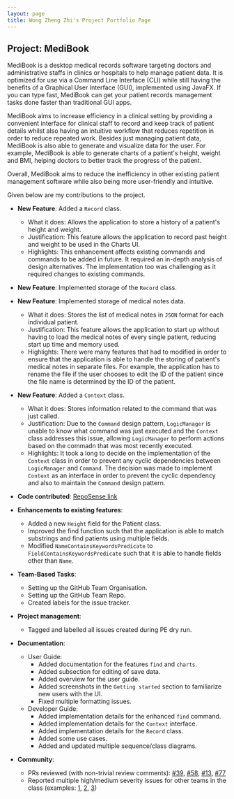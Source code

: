```yaml
---
layout: page
title: Wong Zheng Zhi's Project Portfolio Page
---
```


## Project: MediBook

MediBook is a desktop medical records software targeting doctors and administrative staffs in clinics or hospitals to help manage patient data. It is optimized for use via a Command Line Interface (CLI) while still having the benefits of a Graphical User Interface (GUI), implemented using JavaFX. If you can type fast, MediBook can get your patient records management tasks done faster than traditional GUI apps.

MediBook aims to increase efficiency in a clinical setting by providing a convenient interface for clinical staff to record and keep track of patient details whilst also having an intuitive workflow that reduces repetition in order to reduce repeated work. Besides just managing patient data, MediBook is also able to generate and visualize data for the user. For example, MediBook is able to generate charts of a patient's height, weight and BMI, helping doctors to better track the progress of the patient.

Overall, MediBook aims to reduce the inefficiency in other existing patient management software while also being more user-friendly and intuitive.

Given below are my contributions to the project.

* **New Feature**: Added a `Record` class.
  * What it does: Allows the application to store a history of a patient's height and weight.
  * Justification: This feature allows the application to record past height and weight to be used in the Charts UI.
  * Highlights: This enhancement affects existing commands and commands to be added in future. It required an in-depth analysis of design alternatives. The implementation too was challenging as it required changes to existing commands.
  
* **New Feature**: Implemented storage of the `Record` class.
  
* **New Feature**: Implemented storage of medical notes data.
  * What it does: Stores the list of medical notes in `JSON` format for each individual patient.
  * Justification: This feature allows the application to start up without having to load the medical notes of every single patient, reducing start up time and memory used.
  * Highlights: There were many features that had to modified in order to ensure that the application is able to handle the storing of patient's medical notes in separate files. For example, the application has to rename the file if the user chooses to edit the ID of the patient since the file name is determined by the ID of the patient.
  
* **New Feature**: Added a `Context` class.
  * What it does: Stores information related to the command that was just called.
  * Justification: Due to the `Command` design pattern, `LogicManager` is unable to know what command was just executed and the `Context` class addresses this issue, allowing `LogicManager` to perform actions based on the commadn that was most recently executed.
  * Highlights: It took a long to decide on the implementation of the `Context` class in order to prevent any cyclic dependencies between `LogicManager` and `Command`. The decision was made to implement `Context` as an interface in order to prevent the cyclic dependency and also to maintain the `Command` design pattern.

* **Code contributed**: [RepoSense link](https://nus-cs2103-ay2021s1.github.io/tp-dashboard/#breakdown=true&search=&sort=groupTitle&sortWithin=title&since=2020-08-14&timeframe=commit&mergegroup=&groupSelect=groupByRepos&checkedFileTypes=docs~functional-code~test-code~other&tabOpen=true&tabType=authorship&tabAuthor=Wong-ZZ&tabRepo=AY2021S1-CS2103T-F13-3%2Ftp%5Bmaster%5D&authorshipIsMergeGroup=false&authorshipFileTypes=docs~functional-code~test-code)

* **Enhancements to existing features**:
  * Added a new `Height` field for the Patient class.
  * Improved the find function such that the application is able to match substrings and find patients using multiple fields.
  * Modified `NameContainsKeywordsPredicate` to `FieldContainsKeywordsPredicate` such that it is able to handle fields other than `Name`.

* **Team-Based Tasks**:
  * Setting up the GitHub Team Organisation.
  * Setting up the GitHub Team Repo.
  * Created labels for the issue tracker.

* **Project management**:
  * Tagged and labelled all issues created during PE dry run.

* **Documentation**:
  * User Guide:
    * Added documentation for the features `find` and `charts`.
    * Added subsection for editing of save data.
    * Added overview for the user guide.
    * Added screenshots in the `Getting started` section to familiarize new users with the UI.
    * Fixed multiple formatting issues.
  * Developer Guide:
    * Added implementation details for the enhanced `find` command.
    * Added implementation details for the `Context` interface.
    * Added implementation details for the `Record` class.
    * Added some use cases.
    * Added and updated multiple sequence/class diagrams.

* **Community**:
  * PRs reviewed (with non-trivial review comments): [\#39](https://github.com/AY2021S1-CS2103T-F13-3/tp/pull/39), [\#58](https://github.com/AY2021S1-CS2103T-F13-3/tp/pull/58), [\#13](https://github.com/AY2021S1-CS2103T-F13-3/tp/pull/13), [\#77](https://github.com/AY2021S1-CS2103T-F13-3/tp/pull/77)
  * Reported multiple high/medium severity issues for other teams in the class (examples: [1](https://github.com/AY2021S1-CS2103T-W16-3/tp/issues/242), [2](https://github.com/AY2021S1-CS2103T-W16-3/tp/issues/245), [3](https://github.com/AY2021S1-CS2103T-W16-3/tp/issues/246))
